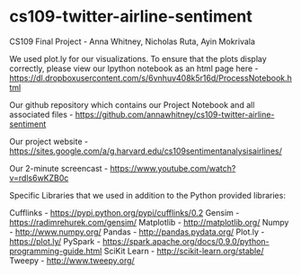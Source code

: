 # cs109-twitter-airline-sentiment
CS109 Final Project - Anna Whitney, Nicholas Ruta, Ayin Mokrivala

We used plot.ly for our visualizations. To ensure that the plots display correctly, please view our Ipython notebook as an html page here - https://dl.dropboxusercontent.com/s/6vnhuv408k5r16d/ProcessNotebook.html

Our github repository which contains our Project Notebook and all associated files - https://github.com/annawhitney/cs109-twitter-airline-sentiment

Our project website - https://sites.google.com/a/g.harvard.edu/cs109sentimentanalysisairlines/

Our 2-minute screencast  - https://www.youtube.com/watch?v=rdls6wKZB0c


Specific Libraries that we used in addition to the Python provided libraries:

Cufflinks - https://pypi.python.org/pypi/cufflinks/0.2
Gensim - https://radimrehurek.com/gensim/
Matplotlib - http://matplotlib.org/
Numpy - http://www.numpy.org/
Pandas - http://pandas.pydata.org/
Plot.ly - https://plot.ly/
PySpark - https://spark.apache.org/docs/0.9.0/python-programming-guide.html
SciKit Learn - http://scikit-learn.org/stable/
Tweepy - http://www.tweepy.org/